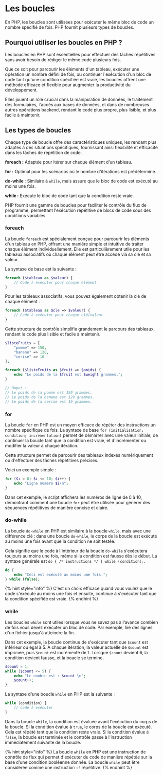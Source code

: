 # Les boucles

En PHP, les boucles sont utilisées pour exécuter le même bloc de code un nombre spécifié de fois. PHP fournit plusieurs types de boucles.

## Pourquoi utiliser les boucles en PHP ? <a href="#pourquoi-utiliser-les-boucles-en-php" id="pourquoi-utiliser-les-boucles-en-php"></a>

Les boucles en PHP sont essentielles pour effectuer des tâches répétitives sans avoir besoin de rédiger le même code plusieurs fois.

Que ce soit pour parcourir les éléments d'un tableau, exécuter une opération un nombre défini de fois, ou continuer l'exécution d'un bloc de code tant qu'une condition spécifiée est vraie, les boucles offrent une méthode efficace et flexible pour augmenter la productivité du développement.

Elles jouent un rôle crucial dans la manipulation de données, le traitement des formulaires, l'accès aux bases de données, et dans de nombreuses autres opérations backend, rendant le code plus propre, plus lisible, et plus facile à maintenir.

## Les types de boucles <a href="#les-types-de-boucles" id="les-types-de-boucles"></a>

Chaque type de boucle offre des caractéristiques uniques, les rendant plus adaptés à des situations spécifiques, fournissant ainsi flexibilité et efficacité dans les tâches de répétition de code.

**foreach :** Adaptée pour itérer sur chaque élément d'un tableau.

**for :** Optimal pour les scénarios où le nombre d'itérations est prédéterminé.

**do-while :** Similaire à `while`, mais assure que le bloc de code est exécuté au moins une fois.

**while :** Exécute le bloc de code tant que la condition reste vraie.

PHP fournit une gamme de boucles pour faciliter le contrôle du flux de programme, permettant l'exécution répétitive de blocs de code sous des conditions variables.

### foreach <a href="#foreach" id="foreach"></a>

La boucle `foreach` est spécialement conçue pour parcourir les éléments d'un tableau en PHP, offrant une manière simple et intuitive de traiter chaque élément individuellement. Elle est particulièrement utile pour les tableaux associatifs où chaque élément peut être accédé via sa clé et sa valeur.

La syntaxe de base est la suivante :

```php
foreach ($tableau as $valeur) {
    // Code à exécuter pour chaque élément
}
```

Pour les tableaux associatifs, vous pouvez également obtenir la clé de chaque élément :

```php
foreach ($tableau as $cle => $valeur) {
    // Code à exécuter pour chaque clé/valeur
}
```

Cette structure de contrôle simplifie grandement le parcours des tableaux, rendant le code plus lisible et facile à maintenir.

```php
$listeFruits = [
    "pomme" => 150,
    "banane" => 120,
    "cerise" => 10
];

foreach ($listeFruits as $fruit => $poids) {
    echo "Le poids de la $fruit est $weight grammes."; 
}

// Ouput :
// Le poids de la pomme est 150 grammes.
// Le poids de la banane est 120 grammes.
// Le poids de la cerise est 10 grammes.
```

### for <a href="#for" id="for"></a>

La boucle `for` en PHP est un moyen efficace de répéter des instructions un nombre spécifique de fois. La syntaxe de base `for (initialisation; condition; incrémentation)` permet de démarrer avec une valeur initiale, de continuer la boucle tant que la condition est vraie, et d'incrémenter ou modifier la valeur à chaque itération.

Cette structure permet de parcourir des tableaux indexés numériquement ou d'effectuer des tâches répétitives précises.

Voici un exemple simple :

```php
for ($i = 0; $i <= 10; $i++) {
    echo "Ligne numéro $i\n";
}
```

Dans cet exemple, le script affichera les numéros de ligne de 0 à 10, démontrant comment une boucle `for` peut être utilisée pour générer des séquences répétitives de manière concise et claire.

### do-while <a href="#do-while" id="do-while"></a>

La boucle `do-while` en PHP est similaire à la boucle `while`, mais avec une différence clé : dans une boucle `do-while`, le corps de la boucle est exécuté au moins une fois avant que la condition ne soit testée.

Cela signifie que le code à l'intérieur de la boucle `do-while` s'exécutera toujours au moins une fois, même si la condition est fausse dès le début. La syntaxe générale est `do { /* instructions */ } while (condition);`.

```php
do {
    echo "Ceci est exécuté au moins une fois.";
} while (false);
```

{% hint style="info" %}
C'est un choix efficace quand vous voulez que le code s'exécute au moins une fois et ensuite, continue à s'exécuter tant que la condition spécifiée est vraie.
{% endhint %}

### while <a href="#while" id="while"></a>

Les boucles `while` sont utiles lorsque vous ne savez pas à l'avance combien de fois vous devez exécuter un bloc de code. Par exemple, lire des lignes d'un fichier jusqu'à atteindre la fin.

Dans cet exemple, la boucle continue de s'exécuter tant que `$count` est inférieur ou égal à 5. À chaque itération, la valeur actuelle de `$count` est imprimée, puis `$count` est incrémenté de 1. Lorsque `$count` devient 6, la condition devient fausse, et la boucle se termine.

```php
$count = 1;
while ($count <= 5) {
    echo "Le nombre est : $count \n";
    $count++;
}
```

La syntaxe d'une boucle `while` en PHP est la suivante :

```php
while (condition) {
    // code à exécuter
}
```

Dans la boucle `while`, la condition est évaluée avant l'exécution du corps de la boucle. Si la condition évalue à `true`, le corps de la boucle est exécuté. Cela est répété tant que la condition reste vraie. Si la condition évalue à `false`, la boucle est terminée et le contrôle passe à l'instruction immédiatement suivante de la boucle.

{% hint style="info" %}
La boucle `while` en PHP est une instruction de contrôle de flux qui permet d'exécuter du code de manière répétée sur la base d'une condition booléenne donnée. La boucle `while` peut être considérée comme une instruction `if` répétitive.
{% endhint %}

